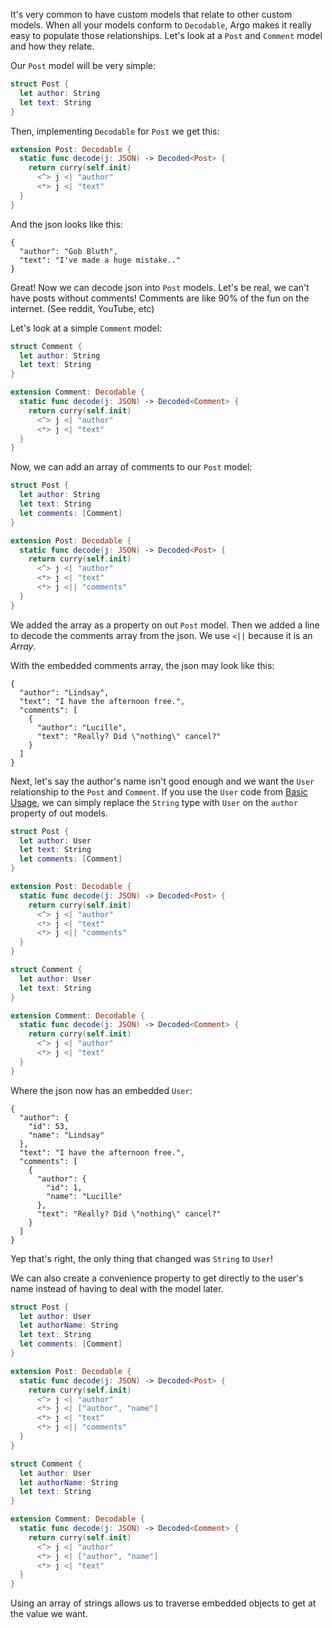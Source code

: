 It's very common to have custom models that relate to other custom models.
When all your models conform to `Decodable`, Argo makes it really easy to
populate those relationships. Let's look at a `Post` and `Comment` model and
how they relate.

Our `Post` model will be very simple:

```swift
struct Post {
  let author: String
  let text: String
}
```

Then, implementing `Decodable` for `Post` we get this:

```swift
extension Post: Decodable {
  static func decode(j: JSON) -> Decoded<Post> {
    return curry(self.init)
      <^> j <| "author"
      <*> j <| "text"
  }
}
```

And the json looks like this:

```
{
  "author": "Gob Bluth",
  "text": "I've made a huge mistake.."
}
```

Great! Now we can decode json into `Post` models. Let's be real, we can't have
posts without comments! Comments are like 90% of the fun on the internet. (See
reddit, YouTube, etc)

Let's look at a simple `Comment` model:

```swift
struct Comment {
  let author: String
  let text: String
}

extension Comment: Decodable {
  static func decode(j: JSON) -> Decoded<Comment> {
    return curry(self.init)
      <^> j <| "author"
      <*> j <| "text"
  }
}
```

Now, we can add an array of comments to our `Post` model:

```swift
struct Post {
  let author: String
  let text: String
  let comments: [Comment]
}

extension Post: Decodable {
  static func decode(j: JSON) -> Decoded<Post> {
    return curry(self.init)
      <^> j <| "author"
      <*> j <| "text"
      <*> j <|| "comments"
  }
}
```

We added the array as a property on out `Post` model. Then we added a line to
decode the comments array from the json. We use `<||` because it is an _Array_.

With the embedded comments array, the json may look like this:

```
{
  "author": "Lindsay",
  "text": "I have the afternoon free.",
  "comments": [
    {
      "author": "Lucille",
      "text": "Really? Did \"nothing\" cancel?"
    }
  ]
}
```

Next, let's say the author's name isn't good enough and we want the `User`
relationship to the `Post` and `Comment`. If you use the `User` code from
[Basic Usage], we can simply replace the `String` type with `User` on the
`author` property of out models.

[Basic Usage]: Basic-Usage.md

```swift
struct Post {
  let author: User
  let text: String
  let comments: [Comment]
}

extension Post: Decodable {
  static func decode(j: JSON) -> Decoded<Post> {
    return curry(self.init)
      <^> j <| "author"
      <*> j <| "text"
      <*> j <|| "comments"
  }
}

struct Comment {
  let author: User
  let text: String
}

extension Comment: Decodable {
  static func decode(j: JSON) -> Decoded<Comment> {
    return curry(self.init)
      <^> j <| "author"
      <*> j <| "text"
  }
}
```

Where the json now has an embedded `User`:

```
{
  "author": {
    "id": 53,
    "name": "Lindsay"
  },
  "text": "I have the afternoon free.",
  "comments": [
    {
      "author": {
        "id": 1,
        "name": "Lucille"
      },
      "text": "Really? Did \"nothing\" cancel?"
    }
  ]
}
```

Yep that's right, the only thing that changed was `String` to `User`!

We can also create a convenience property to get directly to the user's name
instead of having to deal with the model later.

```swift
struct Post {
  let author: User
  let authorName: String
  let text: String
  let comments: [Comment]
}

extension Post: Decodable {
  static func decode(j: JSON) -> Decoded<Post> {
    return curry(self.init)
      <^> j <| "author"
      <*> j <| ["author", "name"]
      <*> j <| "text"
      <*> j <|| "comments"
  }
}

struct Comment {
  let author: User
  let authorName: String
  let text: String
}

extension Comment: Decodable {
  static func decode(j: JSON) -> Decoded<Comment> {
    return curry(self.init)
      <^> j <| "author"
      <*> j <| ["author", "name"]
      <*> j <| "text"
  }
}
```

Using an array of strings allows us to traverse embedded objects to get at the
value we want.

